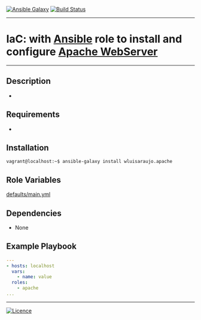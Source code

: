 [![Ansible Galaxy](https://img.shields.io/badge/Ansible%20Galaxy-Apache-blue.svg)](https://galaxy.ansible.com/wluisaraujo/apache)  [![Build Status](https://travis-ci.org/wluisaraujo/ansible-role-apache.svg?branch=master)](https://travis-ci.org/wluisaraujo/ansible-role-apache)

---
# IaC: with [Ansible](https://www.ansible.com) role to install and configure [Apache WebServer](https://www.apache.org/)
------------

Description
------------

 *

Requirements
------------

 *

Installation
------------

```console
vagrant@localhost:~$ ansible-galaxy install wluisaraujo.apache
```

Role Variables
--------------

[defaults/main.yml](defaults/main.yml)

Dependencies
------------

* None

Example Playbook
----------------
```yaml
---
- hosts: localhost
  vars:
    - name: value
  roles:
    - apache
...    
```

----------------
[![Licence](https://img.shields.io/badge/License-GPL%20v3-red.svg)](https://www.gnu.org/licenses/gpl-3.0.pt-br.html)
